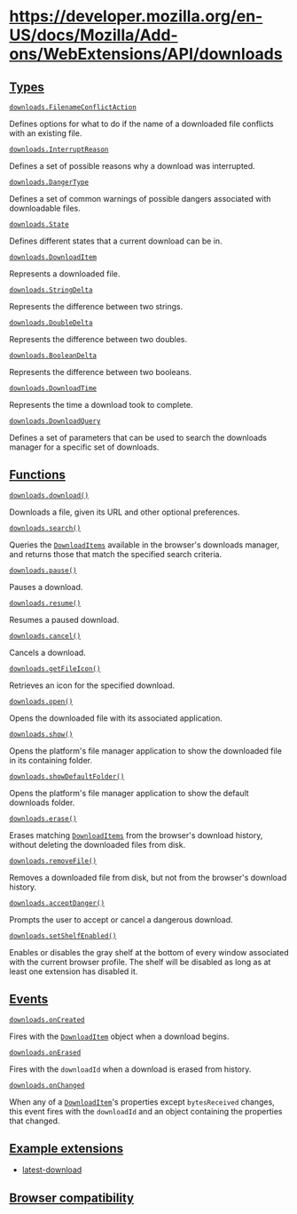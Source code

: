 # https://developer.mozilla.org/en-US/docs/Mozilla/Add-ons/WebExtensions/API/downloads

## [Types](#types)

[`downloads.FilenameConflictAction`](https://developer.mozilla.org/en-US/docs/Mozilla/Add-ons/WebExtensions/API/downloads/FilenameConflictAction)

Defines options for what to do if the name of a downloaded file conflicts with an existing file.

[`downloads.InterruptReason`](https://developer.mozilla.org/en-US/docs/Mozilla/Add-ons/WebExtensions/API/downloads/InterruptReason)

Defines a set of possible reasons why a download was interrupted.

[`downloads.DangerType`](https://developer.mozilla.org/en-US/docs/Mozilla/Add-ons/WebExtensions/API/downloads/DangerType)

Defines a set of common warnings of possible dangers associated with downloadable files.

[`downloads.State`](https://developer.mozilla.org/en-US/docs/Mozilla/Add-ons/WebExtensions/API/downloads/State)

Defines different states that a current download can be in.

[`downloads.DownloadItem`](https://developer.mozilla.org/en-US/docs/Mozilla/Add-ons/WebExtensions/API/downloads/DownloadItem)

Represents a downloaded file.

[`downloads.StringDelta`](https://developer.mozilla.org/en-US/docs/Mozilla/Add-ons/WebExtensions/API/downloads/StringDelta)

Represents the difference between two strings.

[`downloads.DoubleDelta`](https://developer.mozilla.org/en-US/docs/Mozilla/Add-ons/WebExtensions/API/downloads/DoubleDelta)

Represents the difference between two doubles.

[`downloads.BooleanDelta`](https://developer.mozilla.org/en-US/docs/Mozilla/Add-ons/WebExtensions/API/downloads/BooleanDelta)

Represents the difference between two booleans.

[`downloads.DownloadTime`](https://developer.mozilla.org/en-US/docs/Mozilla/Add-ons/WebExtensions/API/downloads/DownloadTime)

Represents the time a download took to complete.

[`downloads.DownloadQuery`](https://developer.mozilla.org/en-US/docs/Mozilla/Add-ons/WebExtensions/API/downloads/DownloadQuery)

Defines a set of parameters that can be used to search the downloads manager for a specific set of downloads.

## [Functions](#functions)

[`downloads.download()`](https://developer.mozilla.org/en-US/docs/Mozilla/Add-ons/WebExtensions/API/downloads/download)

Downloads a file, given its URL and other optional preferences.

[`downloads.search()`](https://developer.mozilla.org/en-US/docs/Mozilla/Add-ons/WebExtensions/API/downloads/search)

Queries the [`DownloadItems`](https://developer.mozilla.org/en-US/docs/Mozilla/Add-ons/WebExtensions/API/downloads/DownloadItem) available in the browser's downloads manager, and returns those that match the specified search criteria.

[`downloads.pause()`](https://developer.mozilla.org/en-US/docs/Mozilla/Add-ons/WebExtensions/API/downloads/pause)

Pauses a download.

[`downloads.resume()`](https://developer.mozilla.org/en-US/docs/Mozilla/Add-ons/WebExtensions/API/downloads/resume)

Resumes a paused download.

[`downloads.cancel()`](https://developer.mozilla.org/en-US/docs/Mozilla/Add-ons/WebExtensions/API/downloads/cancel)

Cancels a download.

[`downloads.getFileIcon()`](https://developer.mozilla.org/en-US/docs/Mozilla/Add-ons/WebExtensions/API/downloads/getFileIcon)

Retrieves an icon for the specified download.

[`downloads.open()`](https://developer.mozilla.org/en-US/docs/Mozilla/Add-ons/WebExtensions/API/downloads/open)

Opens the downloaded file with its associated application.

[`downloads.show()`](https://developer.mozilla.org/en-US/docs/Mozilla/Add-ons/WebExtensions/API/downloads/show)

Opens the platform's file manager application to show the downloaded file in its containing folder.

[`downloads.showDefaultFolder()`](https://developer.mozilla.org/en-US/docs/Mozilla/Add-ons/WebExtensions/API/downloads/showDefaultFolder)

Opens the platform's file manager application to show the default downloads folder.

[`downloads.erase()`](https://developer.mozilla.org/en-US/docs/Mozilla/Add-ons/WebExtensions/API/downloads/erase)

Erases matching [`DownloadItems`](https://developer.mozilla.org/en-US/docs/Mozilla/Add-ons/WebExtensions/API/downloads/DownloadItem) from the browser's download history, without deleting the downloaded files from disk.

[`downloads.removeFile()`](https://developer.mozilla.org/en-US/docs/Mozilla/Add-ons/WebExtensions/API/downloads/removeFile)

Removes a downloaded file from disk, but not from the browser's download history.

[`downloads.acceptDanger()`](https://developer.mozilla.org/en-US/docs/Mozilla/Add-ons/WebExtensions/API/downloads/acceptDanger)

Prompts the user to accept or cancel a dangerous download.

[`downloads.setShelfEnabled()`](https://developer.mozilla.org/en-US/docs/Mozilla/Add-ons/WebExtensions/API/downloads/setShelfEnabled)

Enables or disables the gray shelf at the bottom of every window associated with the current browser profile. The shelf will be disabled as long as at least one extension has disabled it.

## [Events](#events)

[`downloads.onCreated`](https://developer.mozilla.org/en-US/docs/Mozilla/Add-ons/WebExtensions/API/downloads/onCreated)

Fires with the [`DownloadItem`](https://developer.mozilla.org/en-US/docs/Mozilla/Add-ons/WebExtensions/API/downloads/DownloadItem) object when a download begins.

[`downloads.onErased`](https://developer.mozilla.org/en-US/docs/Mozilla/Add-ons/WebExtensions/API/downloads/onErased)

Fires with the `downloadId` when a download is erased from history.

[`downloads.onChanged`](https://developer.mozilla.org/en-US/docs/Mozilla/Add-ons/WebExtensions/API/downloads/onChanged)

When any of a [`DownloadItem`](https://developer.mozilla.org/en-US/docs/Mozilla/Add-ons/WebExtensions/API/downloads/DownloadItem)'s properties except `bytesReceived` changes, this event fires with the `downloadId` and an object containing the properties that changed.

## [Example extensions](#example_extensions)

*   [latest-download](https://github.com/mdn/webextensions-examples/tree/main/latest-download)

## [Browser compatibility](#browser_compatibility)